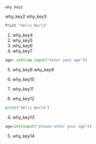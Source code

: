 ```ngMeta
why_key1
```








why_key2
why_key3


```python
Print "Hello World"
```
1. why_key4
2. why_key5
3. why_key6
4. why_key7
```python
age= int(raw_input("enter your age"))
```
5. why_key8
why_key9



1. why_key10
2. why_key11
3. why_key12
```python
print("Hello World")
```
4. why_key13
```python
age=int(input("please enter your age"))
```
5. why_key14
